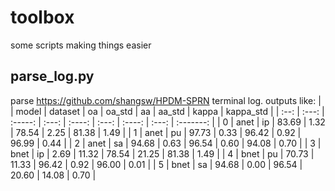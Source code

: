 # toolbox
some scripts making things easier

## parse_log.py
parse https://github.com/shangsw/HPDM-SPRN terminal log.
outputs like:
|      | model | dataset |  oa   | oa_std |  aa   | aa_std | kappa | kappa_std |
| :--: | :---: | :-----: | :---: | :----: | :---: | :----: | :---: | :-------: |
|  0   | anet  |   ip    | 83.69 |  1.32  | 78.54 |  2.25  | 81.38 |   1.49    |
|  1   | anet  |   pu    | 97.73 |  0.33  | 96.42 |  0.92  | 96.99 |   0.44    |
|  2   | anet  |   sa    | 94.68 |  0.63  | 96.54 |  0.60  | 94.08 |   0.70    |
|  3   | bnet  |   ip    | 2.69  | 11.32  | 78.54 | 21.25  | 81.38 |   1.49    |
|  4   | bnet  |   pu    | 70.73 | 11.33  | 96.42 |  0.92  | 96.00 |   0.01    |
|  5   | bnet  |   sa    | 94.68 |  0.00  | 96.54 | 20.60  | 14.08 |   0.70    |

